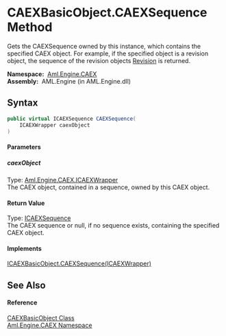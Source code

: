 CAEXBasicObject.CAEXSequence Method
===================================
Gets the CAEXSequence owned by this instance, which contains the specified CAEX object. For example, if the specified object is a revision object, the sequence of the revision objects [Revision][1] is returned.

  **Namespace:**  [Aml.Engine.CAEX][2]  
  **Assembly:**  AML.Engine (in AML.Engine.dll)

Syntax
------

```csharp
public virtual ICAEXSequence CAEXSequence(
	ICAEXWrapper caexObject
)
```

#### Parameters

##### *caexObject*
Type: [Aml.Engine.CAEX.ICAEXWrapper][3]  
The CAEX object, contained in a sequence, owned by this CAEX object.

#### Return Value
Type: [ICAEXSequence][4]  
The CAEX sequence or null, if no sequence exists, containing the specified CAEX object.
#### Implements
[ICAEXBasicObject.CAEXSequence(ICAEXWrapper)][5]  


See Also
--------

#### Reference
[CAEXBasicObject Class][6]  
[Aml.Engine.CAEX Namespace][2]  

[1]: Revision.md
[2]: ../README.md
[3]: ../ICAEXWrapper/README.md
[4]: ../ICAEXSequence/README.md
[5]: ../ICAEXBasicObject/CAEXSequence.md
[6]: README.md
[7]: https://www.automationml.org
[8]: ../../icons/logoShade.png
